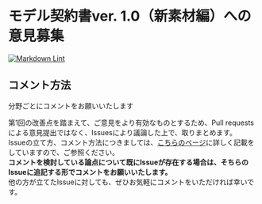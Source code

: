 # モデル契約書ver. 1.0（新素材編）への意見募集  
[![Markdown Lint](https://github.com/meti-oi-startups/METI-JPO-Model-Contract/actions/workflows/markdownlint.yml/badge.svg)](https://github.com/meti-oi-startups/METI-JPO-Model-Contract/actions/workflows/markdownlint.yml)

## コメント方法

分野ごとにコメントをお願いいたします  

第1回の改善点を踏まえて、ご意見をより有効なものとするため、Pull requestsによる意見提出ではなく、Issuesにより議論した上で、取りまとめます。  
Issueの立て方、コメント方法につきましては、[こちらのページ](MANUAL_ISSUE.md)に詳しく記載をしていますので、ご参照ください。  
**コメントを検討している論点について既にIssueが存在する場合は、そちらのIssueに追記する形でコメントをお願いいたします。**  
他の方が立てたIssueに対しても、ぜひお気軽にコメントをいただければ幸いです。  
